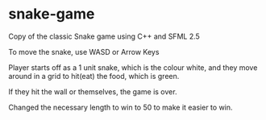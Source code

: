 # snake-game
Copy of the classic Snake game using C++ and SFML 2.5

To move the snake, use WASD or Arrow Keys

Player starts off as a 1 unit snake, which is the colour white, and they move around in a grid to hit(eat) the food, which is green.

If they hit the wall or themselves, the game is over.

Changed the necessary length to win to 50 to make it easier to win.

